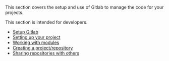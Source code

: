 This section covers the setup and use of Gitlab to manage the code for your projects.

This section is intended for developers.

* [Setup Gitlab](../gitlab/gitlab-setup)
* [Setting up your project](../gitlab/setting-up-your-project)
* [Working with modules](../gitlab/working-with-modules)
* [Creating a project/repository](../gitlab/creating-repositories)
* [Sharing repositories with others](../gitlab/sharing-repositories)
